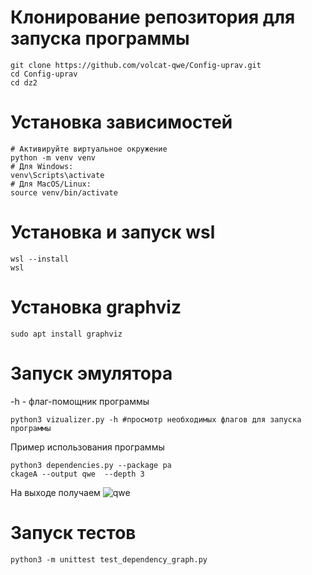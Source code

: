 # Клонирование репозитория для запуска программы

```
git clone https://github.com/volcat-qwe/Config-uprav.git
cd Config-uprav
cd dz2
```

# Установка зависимостей
```
# Активируйте виртуальное окружение
python -m venv venv
# Для Windows:
venv\Scripts\activate
# Для MacOS/Linux:
source venv/bin/activate
```

# Установка и запуск wsl
```
wsl --install
wsl
```
# Установка graphviz
```
sudo apt install graphviz
```

# Запуск эмулятора
-h - флаг-помощник программы
```
python3 vizualizer.py -h #просмотр необходимых флагов для запуска программы 
```
Пример использования программы
```
python3 dependencies.py --package pa
ckageA --output qwe  --depth 3
```
На выходе получаем ![qwe](https://github.com/user-attachments/assets/8169eb6b-53ad-46e1-95a7-22f3156dc486)


# Запуск тестов
```
python3 -m unittest test_dependency_graph.py
```
